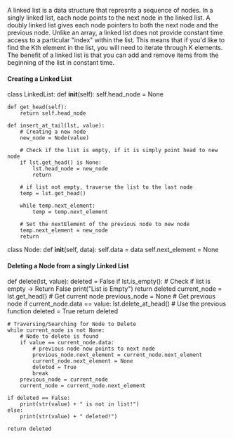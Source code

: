 A linked list is a data structure that represnts a sequence of nodes. In a singly linked list, each node points to the next node in the linked list.
A doubly linked list gives each node pointers to both the next node and the previous node. Unlike an array, a linked list does not provide constant
time access to a particular "index" within the list. This means that if you'd like to find the Kth element in the list, you will need to iterate
through K elements.
The benefit of a linked list is that you can add and remove items from the beginning of the list in constant time.

#### Creating a Linked List
class LinkedList:
    def __init__(self):
        self.head_node = None

    def get_head(self):
        return self.head_node
    
    def insert_at_tail(lst, value):
        # Creating a new node
        new_node = Node(value)

        # Check if the list is empty, if it is simply point head to new node
        if lst.get_head() is None:
            lst.head_node = new_node
            return

        # if list not empty, traverse the list to the last node
        temp = lst.get_head()

        while temp.next_element:
            temp = temp.next_element

        # Set the nextElement of the previous node to new node
        temp.next_element = new_node
        return


class Node:
    def __init__(self, data):
        self.data = data
        self.next_element = None


#### Deleting a Node from a singly Linked List
def delete(lst, value):
    deleted = False
    if lst.is_empty():  # Check if list is empty -> Return False
        print("List is Empty")
        return deleted
    current_node = lst.get_head()  # Get current node
    previous_node = None  # Get previous node
    if current_node.data == value:
        lst.delete_at_head()  # Use the previous function
        deleted = True
        return deleted

    # Traversing/Searching for Node to Delete
    while current_node is not None:
        # Node to delete is found
        if value == current_node.data:
            # previous node now points to next node
            previous_node.next_element = current_node.next_element
            current_node.next_element = None
            deleted = True
            break
        previous_node = current_node
        current_node = current_node.next_element

    if deleted == False:
        print(str(value) + " is not in list!")
    else:
        print(str(value) + " deleted!")

    return deleted
